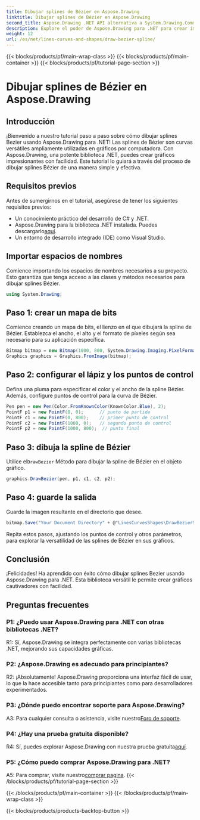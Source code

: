 ```yaml
---
title: Dibujar splines de Bézier en Aspose.Drawing
linktitle: Dibujar splines de Bézier en Aspose.Drawing
second_title: Aspose.Drawing .NET API alternativa a System.Drawing.Common
description: Explore el poder de Aspose.Drawing para .NET para crear impresionantes splines Bézier. Siga nuestra guía paso a paso para un desarrollo de gráficos perfecto.
weight: 12
url: /es/net/lines-curves-and-shapes/draw-bezier-spline/
---
```


{{< blocks/products/pf/main-wrap-class >}}
{{< blocks/products/pf/main-container >}}
{{< blocks/products/pf/tutorial-page-section >}}

# Dibujar splines de Bézier en Aspose.Drawing

## Introducción

¡Bienvenido a nuestro tutorial paso a paso sobre cómo dibujar splines Bezier usando Aspose.Drawing para .NET! Las splines de Bézier son curvas versátiles ampliamente utilizadas en gráficos por computadora. Con Aspose.Drawing, una potente biblioteca .NET, puedes crear gráficos impresionantes con facilidad. Este tutorial lo guiará a través del proceso de dibujar splines Bézier de una manera simple y efectiva.

## Requisitos previos

Antes de sumergirnos en el tutorial, asegúrese de tener los siguientes requisitos previos:

- Un conocimiento práctico del desarrollo de C# y .NET.
-  Aspose.Drawing para la biblioteca .NET instalada. Puedes descargarlo[aquí](https://releases.aspose.com/drawing/net/).
- Un entorno de desarrollo integrado (IDE) como Visual Studio.

## Importar espacios de nombres

Comience importando los espacios de nombres necesarios a su proyecto. Esto garantiza que tenga acceso a las clases y métodos necesarios para dibujar splines Bézier.

```csharp
using System.Drawing;
```

## Paso 1: crear un mapa de bits

Comience creando un mapa de bits, el lienzo en el que dibujará la spline de Bézier. Establezca el ancho, el alto y el formato de píxeles según sea necesario para su aplicación específica.

```csharp
Bitmap bitmap = new Bitmap(1000, 800, System.Drawing.Imaging.PixelFormat.Format32bppPArgb);
Graphics graphics = Graphics.FromImage(bitmap);
```

## Paso 2: configurar el lápiz y los puntos de control

Defina una pluma para especificar el color y el ancho de la spline Bézier. Además, configure puntos de control para la curva de Bézier.

```csharp
Pen pen = new Pen(Color.FromKnownColor(KnownColor.Blue), 2);
PointF p1 = new PointF(0, 0);      // punto de partida
PointF c1 = new PointF(0, 800);    // primer punto de control
PointF c2 = new PointF(1000, 0);   // segundo punto de control
PointF p2 = new PointF(1000, 800);  // punto final
```

## Paso 3: dibuja la spline de Bézier

 Utilice el`DrawBezier` Método para dibujar la spline de Bézier en el objeto gráfico.

```csharp
graphics.DrawBezier(pen, p1, c1, c2, p2);
```

## Paso 4: guarde la salida

Guarde la imagen resultante en el directorio que desee.

```csharp
bitmap.Save("Your Document Directory" + @"LinesCurvesShapes\DrawBezierSpline_out.png");
```

Repita estos pasos, ajustando los puntos de control y otros parámetros, para explorar la versatilidad de las splines de Bézier en sus gráficos.

## Conclusión

¡Felicidades! Ha aprendido con éxito cómo dibujar splines Bezier usando Aspose.Drawing para .NET. Esta biblioteca versátil le permite crear gráficos cautivadores con facilidad.

## Preguntas frecuentes

### P1: ¿Puedo usar Aspose.Drawing para .NET con otras bibliotecas .NET?

R1: Sí, Aspose.Drawing se integra perfectamente con varias bibliotecas .NET, mejorando sus capacidades gráficas.

### P2: ¿Aspose.Drawing es adecuado para principiantes?

R2: ¡Absolutamente! Aspose.Drawing proporciona una interfaz fácil de usar, lo que la hace accesible tanto para principiantes como para desarrolladores experimentados.

### P3: ¿Dónde puedo encontrar soporte para Aspose.Drawing?

 A3: Para cualquier consulta o asistencia, visite nuestro[Foro de soporte](https://forum.aspose.com/c/diagram/17).

### P4: ¿Hay una prueba gratuita disponible?

 R4: Sí, puedes explorar Aspose.Drawing con nuestra prueba gratuita[aquí](https://releases.aspose.com/).

### P5: ¿Cómo puedo comprar Aspose.Drawing para .NET?

 A5: Para comprar, visite nuestro[comprar pagina](https://purchase.aspose.com/buy).
{{< /blocks/products/pf/tutorial-page-section >}}

{{< /blocks/products/pf/main-container >}}
{{< /blocks/products/pf/main-wrap-class >}}

{{< blocks/products/products-backtop-button >}}
